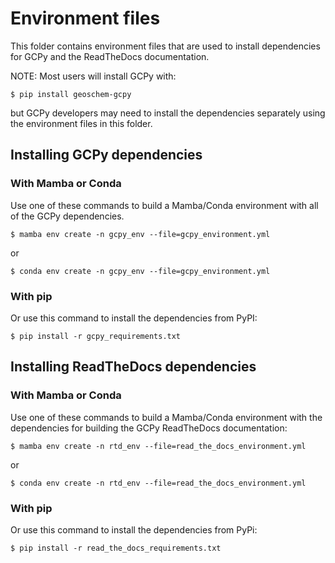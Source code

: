 # Environment files

This folder contains environment files that are used to install dependencies for GCPy and the ReadTheDocs documentation.

NOTE: Most users will install GCPy with:

```console
$ pip install geoschem-gcpy
```
but GCPy developers may need to install the dependencies separately using the environment files in this folder.

## Installing GCPy dependencies

### With Mamba or Conda

Use one of these commands to build a Mamba/Conda environment with all of the GCPy dependencies.

```console
$ mamba env create -n gcpy_env --file=gcpy_environment.yml
```
or
```console
$ conda env create -n gcpy_env --file=gcpy_environment.yml
```

### With pip
Or use this command to install the dependencies from PyPI:
```console
$ pip install -r gcpy_requirements.txt
```

## Installing ReadTheDocs dependencies

### With Mamba or Conda

Use one of these commands to build a Mamba/Conda environment with the dependencies for building the GCPy ReadTheDocs documentation:

```console
$ mamba env create -n rtd_env --file=read_the_docs_environment.yml
```
or
```console
$ conda env create -n rtd_env --file=read_the_docs_environment.yml
```

### With pip
Or use this command to install the dependencies from PyPi:
```console
$ pip install -r read_the_docs_requirements.txt
```
